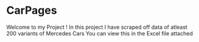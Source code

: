# CarPages
Welcome to my Project !
In this project I have scraped off data of atleast 200 variants of Mercedes Cars 
You can view this in the Excel file attached 
